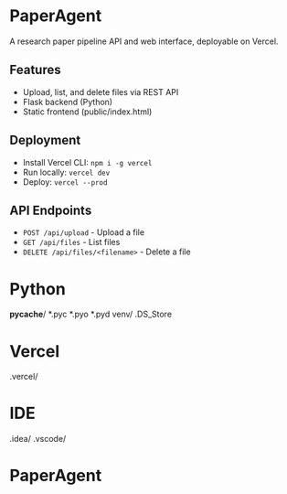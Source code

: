 # PaperAgent

A research paper pipeline API and web interface, deployable on Vercel.

## Features
- Upload, list, and delete files via REST API
- Flask backend (Python)
- Static frontend (public/index.html)

## Deployment
- Install Vercel CLI: `npm i -g vercel`
- Run locally: `vercel dev`
- Deploy: `vercel --prod`

## API Endpoints
- `POST /api/upload` - Upload a file
- `GET /api/files` - List files
- `DELETE /api/files/<filename>` - Delete a file

# Python
__pycache__/
*.pyc
*.pyo
*.pyd
venv/
.DS_Store

# Vercel
.vercel/

# IDE
.idea/
.vscode/

# PaperAgent
